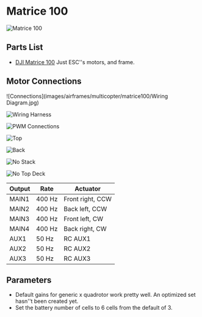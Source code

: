 # Matrice 100

![Matrice 100](images/airframes/multicopter/matrice100/Matrice100.jpg)

## Parts List

  * [DJI Matrice 100](http://store.dji.com/product/matrice-100) Just ESC''s motors, and frame.

## Motor Connections

![Connections](images/airframes/multicopter/matrice100/Wiring Diagram.jpg)

![Wiring Harness](images/airframes/multicopter/matrice100/WiringHarness.jpg)

![PWM Connections](images/airframes/multicopter/matrice100/PwmInput.jpg)

![Top](images/airframes/multicopter/matrice100/Top.jpg)

![Back](images/airframes/multicopter/matrice100/Back.jpg)

![No Stack](images/airframes/multicopter/matrice100/NoStack.jpg)

![No Top Deck](images/airframes/multicopter/matrice100/NoTopDeck.jpg)

| Output | Rate | Actuator |
| -- | -- | -- |
| MAIN1 | 400 Hz | Front right, CCW |
| MAIN2 | 400 Hz | Back left, CCW |
| MAIN3 | 400 Hz | Front left, CW |
| MAIN4 | 400 Hz | Back right, CW |
| AUX1 | 50 Hz | RC AUX1 |
| AUX2 | 50 Hz | RC AUX2 |
| AUX3 | 50 Hz | RC AUX3 |

## Parameters

* Default gains for generic x quadrotor work pretty well. An optimized set hasn''t been created yet.
* Set the battery number of cells to 6 cells from the default of 3.
